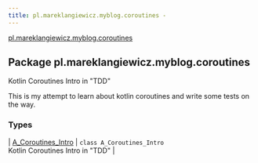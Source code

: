 ```yaml
---
title: pl.mareklangiewicz.myblog.coroutines - 
---
```


[pl.mareklangiewicz.myblog.coroutines](.)

## Package pl.mareklangiewicz.myblog.coroutines

Kotlin Coroutines Intro in "TDD"

This is my attempt to learn about kotlin coroutines and write some tests on the way.

### Types

| [A_Coroutines_Intro](-a_-coroutines_-intro/index.md) | `class A_Coroutines_Intro`<br>Kotlin Coroutines Intro in "TDD" |

